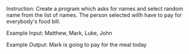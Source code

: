 Instruction:
Create a program which asks for names and select random name from the list of names. The person selected willh have to pay for everybody's food bill.

Example Input:
Matthew, Mark, Luke, John

Example Output:
Mark is going to pay for the meal today
